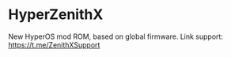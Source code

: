 # HyperZenithX
New HyperOS mod ROM, based on global firmware. Link support: https://t.me/ZenithXSupport

